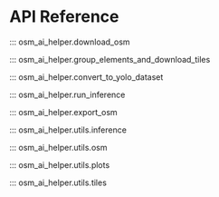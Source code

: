 # API Reference

::: osm_ai_helper.download_osm

::: osm_ai_helper.group_elements_and_download_tiles

::: osm_ai_helper.convert_to_yolo_dataset

::: osm_ai_helper.run_inference

::: osm_ai_helper.export_osm

::: osm_ai_helper.utils.inference

::: osm_ai_helper.utils.osm

::: osm_ai_helper.utils.plots

::: osm_ai_helper.utils.tiles
